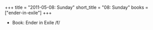 +++
title = "2011-05-08: Sunday"
short_title = "08: Sunday"
books = ["ender-in-exile"]
+++


* Book: Ender in Exile /f/

